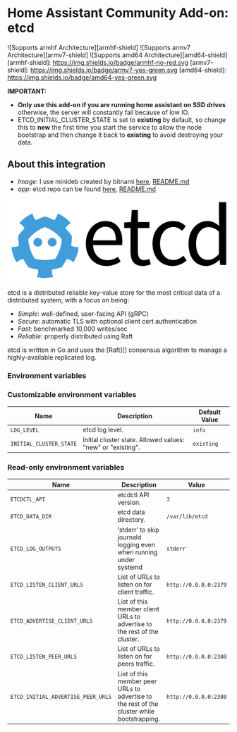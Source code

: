 # Home Assistant Community Add-on: etcd

![Supports armhf Architecture][armhf-shield] ![Supports armv7 Architecture][armv7-shield] ![Supports amd64 Architecture][amd64-shield]
[armhf-shield]: https://img.shields.io/badge/armhf-no-red.svg
[armv7-shield]: https://img.shields.io/badge/armv7-yes-green.svg
[amd64-shield]: https://img.shields.io/badge/amd64-yes-green.svg

**IMPORTANT:** 

- **Only use this add-on if you are running home assistant on SSD drives** otherwise, the server will constantly fail because of low IO.
- ETCD_INITIAL_CLUSTER_STATE is set to **existing** by default, so change this to **new** the first time you start the service to allow the node bootstrap and then change it back to **existing** to avoid destroying your data.

## About this integration

* *Image*: I use minideb created by bitnami [here](https://hub.docker.com/r/bitnami/etcd/), [README.md](https://github.com/bitnami/minideb/blob/master/README.md)
* *app*: etcd repo can be found [here](https://github.com/etcd-io/etcd), [README.md](https://github.com/etcd-io/etcd/blob/main/README.md)

![etcd Logo](https://raw.githubusercontent.com/etcd-io/etcd/main/logos/etcd-horizontal-color.svg)

etcd is a distributed reliable key-value store for the most critical data of a distributed system, with a focus on being:

* *Simple*: well-defined, user-facing API (gRPC)
* *Secure*: automatic TLS with optional client cert authentication
* *Fast*: benchmarked 10,000 writes/sec
* *Reliable*: properly distributed using Raft

etcd is written in Go and uses the [Raft][] consensus algorithm to manage a highly-available replicated log.

### Environment variables

### Customizable environment variables

| Name                          | Description                                                                                  | Default Value           |
|-------------------------------|----------------------------------------------------------------------------------------------|-------------------------|
| `LOG_LEVEL`                   | etcd log level.                                                                              | `info`                  |
| `INITIAL_CLUSTER_STATE`       | Initial cluster state. Allowed values: "new" or "existing".                                  | `existing`              |

### Read-only environment variables

| Name                               | Description                                                                                  | Value                              |
|------------------------------------|----------------------------------------------------------------------------------------------|------------------------------------|
| `ETCDCTL_API`                      | etcdctl API version.                                                                         | `3`                                |
| `ETCD_DATA_DIR`                    | etcd data directory.                                                                         | `/var/lib/etcd`                    |
| `ETCD_LOG_OUTPUTS`                 | ‘stderr’ to skip journald logging even when running under systemd                            | `stderr`                           |
| `ETCD_LISTEN_CLIENT_URLS`          | List of URLs to listen on for client traffic.                                                | `http://0.0.0.0:2379`              |
| `ETCD_ADVERTISE_CLIENT_URLS`       | List of this member client URLs to advertise to the rest of the cluster.                     | `http://0.0.0.0:2379`              |
| `ETCD_LISTEN_PEER_URLS`            | List of URLs to listen on for peers traffic.                                                 | `http://0.0.0.0:2380`              |
| `ETCD_INITIAL_ADVERTISE_PEER_URLS` | List of this member peer URLs to advertise to the rest of the cluster while bootstrapping.   | `http://0.0.0.0:2380`              |

